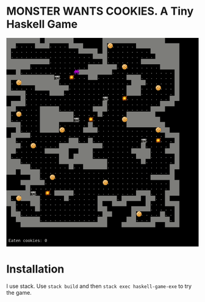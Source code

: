 # MONSTER WANTS COOKIES. A Tiny Haskell Game

![](screenshot.gif)

# Installation

I use stack. Use `stack build` and then `stack exec haskell-game-exe` to try the game.
